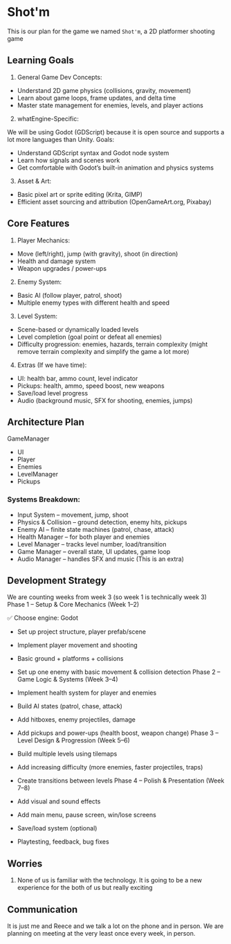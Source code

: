 # Shot'm

This is our plan for the game we named `Shot'm`, a 2D platformer shooting game

## Learning Goals

1. General Game Dev Concepts:
- Understand 2D game physics (collisions, gravity, movement)
- Learn about game loops, frame updates, and delta time
- Master state management for enemies, levels, and player actions

2. whatEngine-Specific:

We will be using Godot (GDScript) because it is open source and supports a lot more languages than Unity.
Goals:
- Understand GDScript syntax and Godot node system
- Learn how signals and scenes work
- Get comfortable with Godot’s built-in animation and physics systems
3. Asset & Art:
- Basic pixel art or sprite editing (Krita, GIMP)
- Efficient asset sourcing and attribution (OpenGameArt.org, Pixabay)

## Core Features

1. Player Mechanics:
- Move (left/right), jump (with gravity), shoot (in direction)
- Health and damage system
- Weapon upgrades / power-ups

2. Enemy System:
- Basic AI (follow player, patrol, shoot)
- Multiple enemy types with different health and speed

3. Level System:
- Scene-based or dynamically loaded levels
- Level completion (goal point or defeat all enemies)
- Difficulty progression: enemies, hazards, terrain complexity (might remove terrain complexity and simplify the game a lot more)
4. Extras (If we have time):
- UI: health bar, ammo count, level indicator
- Pickups: health, ammo, speed boost, new weapons
- Save/load level progress
- Audio (background music, SFX for shooting, enemies, jumps)


## Architecture Plan

GameManager
 - UI
 - Player
 - Enemies
 - LevelManager
 - Pickups

### Systems Breakdown:
- Input System – movement, jump, shoot
- Physics & Collision – ground detection, enemy hits, pickups
- Enemy AI – finite state machines (patrol, chase, attack) 
- Health Manager – for both player and enemies
- Level Manager – tracks level number, load/transition
- Game Manager – overall state, UI updates, game loop
- Audio Manager – handles SFX and music (This is an extra)

## Development Strategy

We are counting weeks from week 3 (so week 1 is technically week 3)
Phase 1 – Setup & Core Mechanics (Week 1–2)

✅ Choose engine: Godot
- Set up project structure, player prefab/scene
-  Implement player movement and shooting
- Basic ground + platforms + collisions
- Set up one enemy with basic movement & collision detection
Phase 2 – Game Logic & Systems (Week 3–4)

- Implement health system for player and enemies
- Build AI states (patrol, chase, attack)
- Add hitboxes, enemy projectiles, damage
- Add pickups and power-ups (health boost, weapon change)
Phase 3 – Level Design & Progression (Week 5–6)

- Build multiple levels using tilemaps
- Add increasing difficulty (more enemies, faster projectiles, traps)
- Create transitions between levels
Phase 4 – Polish & Presentation (Week 7–8)

- Add visual and sound effects
- Add main menu, pause screen, win/lose screens
- Save/load system (optional)
- Playtesting, feedback, bug fixes

## Worries

1. None of us is familiar with the technology. It is going to be a new experience for the both of us but really exciting

## Communication
It is just me and Reece and we talk a lot on the phone and in person. We are planning on meeting at the very least once every week, in person. 
